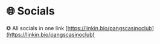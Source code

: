 # 🌐 Socials

✪ All socials in one link [https://linkin.bio/pangscasinoclub](https://linkin.bio/pangscasinoclub)
